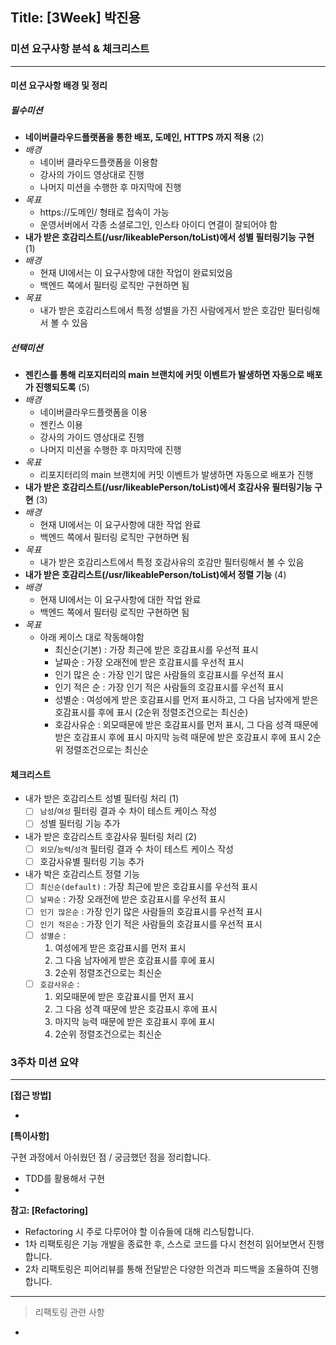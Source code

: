 ## Title: [3Week] 박진용

### 미션 요구사항 분석 & 체크리스트

---

#### 미션 요구사항 배경 및 정리

##### 필수미션
- **네이버클라우드플랫폼을 통한 배포, 도메인, HTTPS 까지 적용** (2)
- *배경*
    - 네이버 클라우드플랫폼을 이용함
    - 강사의 가이드 영상대로 진행
    - 나머지 미션을 수행한 후 마지막에 진행
- *목표*
    - https://도메인/ 형태로 접속이 가능
    - 운영서버에서 각종 소셜로그인, 인스타 아이디 연결이 잘되어야 함
- **내가 받은 호감리스트(/usr/likeablePerson/toList)에서 성별 필터링기능 구현** (1)
- *배경*
    - 현재 UI에서는 이 요구사항에 대한 작업이 완료되었음
    - 백엔드 쪽에서 필터링 로직만 구현하면 됨
- *목표*
    - 내가 받은 호감리스트에서 특정 성별을 가진 사람에게서 받은 호감만 필터링해서 볼 수 있음

##### 선택미션
- **젠킨스를 통해 리포지터리의 main 브랜치에 커밋 이벤트가 발생하면 자동으로 배포가 진행되도록** (5)
- *배경*
    - 네이버클라우드플랫폼을 이용
    - 젠킨스 이용
    - 강사의 가이드 영상대로 진행
    - 나머지 미션을 수행한 후 마지막에 진행
- *목표*
    - 리포지터리의 main 브랜치에 커밋 이벤트가 발생하면 자동으로 배포가 진행
- **내가 받은 호감리스트(/usr/likeablePerson/toList)에서 호감사유 필터링기능 구현** (3)
- *배경*
    - 현재 UI에서는 이 요구사항에 대한 작업 완료
    - 백엔드 쪽에서 필터링 로직만 구현하면 됨
- *목표*
    - 내가 받은 호감리스트에서 특정 호감사유의 호감만 필터링해서 볼 수 있음
- **내가 받은 호감리스트(/usr/likeablePerson/toList)에서 정렬 기능** (4)
- *배경*
    - 현재 UI에서는 이 요구사항에 대한 작업 완료
    - 백엔드 쪽에서 필터링 로직만 구현하면 됨
- *목표*
    - 아래 케이스 대로 작동해야함
        - 최신순(기본) : 가장 최근에 받은 호감표시를 우선적 표시
        - 날짜순 : 가장 오래전에 받은 호감표시를 우선적 표시
        - 인기 많은 순 : 가장 인기 많은 사람들의 호감표시를 우선적 표시
        - 인기 적은 순 : 가장 인기 적은 사람들의 호감표시를 우선적 표시
        - 성별순 : 여성에게 받은 호감표시를 먼저 표시하고, 그 다음 남자에게 받은 호감표시를 후에 표시
          (2순위 정렬조건으로는 최신순)
        - 호감사유순 : 외모때문에 받은 호감표시를 먼저 표시,
          그 다음 성격 때문에 받은 호감표시 후에 표시
          마지막 능력 때문에 받은 호감표시 후에 표시
          2순위 정렬조건으로는 최신순

#### 체크리스트

- 내가 받은 호감리스트 성별 필터링 처리 (1)
  - [ ] `남성`/`여성` 필터링 결과 수 차이 테스트 케이스 작성
  - [ ] 성별 필터링 기능 추가
- 내가 받은 호감리스트 호감사유 필터링 처리 (2)
  - [ ] `외모`/`능력`/`성격` 필터링 결과 수 차이 테스트 케이스 작성
  - [ ] 호감사유별 필터링 기능 추가
- 내가 박은 호감리스트 정렬 기능
  - [ ] `최신순(default)` : 가장 최근에 받은 호감표시를 우선적 표시
  - [ ] `날짜순` : 가장 오래전에 받은 호감표시를 우선적 표시
  - [ ] `인기 많은순` : 가장 인기 많은 사람들의 호감표시를 우선적 표시
  - [ ] `인기 적은순` : 가장 인기 적은 사람들의 호감표시를 우선적 표시
  - [ ] `성별순` : 
    1. 여성에게 받은 호감표시를 먼저 표시
    2. 그 다음 남자에게 받은 호감표시를 후에 표시
    3. 2순위 정렬조건으로는 최신순
  - [ ] `호감사유순` : 
    1. 외모때문에 받은 호감표시를 먼저 표시
    2. 그 다음 성격 때문에 받은 호감표시 후에 표시
    3. 마지막 능력 때문에 받은 호감표시 후에 표시
    4. 2순위 정렬조건으로는 최신순

### 3주차 미션 요약

---

**[접근 방법]**

- 

**[특이사항]**

구현 과정에서 아쉬웠던 점 / 궁금했던 점을 정리합니다.

- TDD를 활용해서 구현
- 

**참고: [Refactoring]**

- Refactoring 시 주로 다루어야 할 이슈들에 대해 리스팅합니다.
- 1차 리팩토링은 기능 개발을 종료한 후, 스스로 코드를 다시 천천히 읽어보면서 진행합니다.
- 2차 리팩토링은 피어리뷰를 통해 전달받은 다양한 의견과 피드백을 조율하여 진행합니다.

---

> 리팩토링 관련 사항

- 